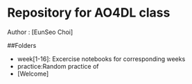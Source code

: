 # Repository for AO4DL class

Author : [EunSeo Choi]

##Folders

* week[1-16]: Excercise notebooks for corresponding weeks
* practice:Random practice of 
* [Welcome]
